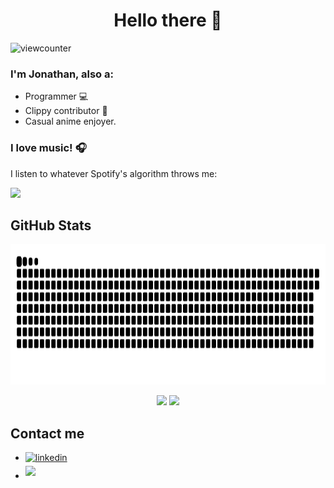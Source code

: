 <p align="center">
    <h1 align="center">Hello there 👋</h1>
</p>

![viewcounter](https://komarev.com/ghpvc/?username=J-ZhengLi)

### I'm Jonathan, also a:

- Programmer 💻
- Clippy contributor 🦀
- Casual anime enjoyer.

### I love music! 🎧
I listen to whatever Spotify's algorithm throws me:

<img height="320em" src="https://spotify-github-profile.vercel.app/api/view?uid=u78vn9wtr708s42u4ubq72odn&cover_image=true&theme=default&show_offline=false&background_color=121212&interchange=true&bar_color=53b14f&bar_color_cover=false"></center>

## GitHub Stats

<p align="center">
  <img height="225em" src="https://raw.githubusercontent.com/J-ZhengLi/J-ZhengLi/output/github-contribution-grid-snake-dark.svg" alt="snake"></center>
</p>
<p align="center">
    <img height="200em" src="https://github-readme-stats.vercel.app/api?username=J-ZhengLi&show_icons=true&include_all_commits=true&theme=tokyonight" />
    <img height="200em" src="https://github-readme-streak-stats.herokuapp.com/?user=J-ZhengLi&show_icons=true&theme=tokyonight">
</p>


## Contact me

<ul>
<li>
<a href="https://www.linkedin.com/in/jonathan-lee-42170319b/" target="_blank">
<img src="https://img.shields.io/badge/linkedin:   Jonathan Lee-%2300acee.svg?color=405DE6&style=for-the-badge&logo=linkedin&logoColor=white" alt=linkedin style="margin-bottom: 5px;"/>
</a>
</li>
<li>
<a href="mailto:lizhengghengj@gmail.com" target="_blank">
<img src="https://img.shields.io/badge/gmail:        Jonathan Lee-%23EA4335.svg?style=for-the-badge&logo=gmail&logoColor=white" style="margin-bottom: 5px;" />
</a>
</li>
</ul>
